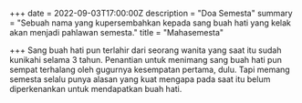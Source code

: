 +++
date = 2022-09-03T17:00:00Z
description = "Doa Semesta"
summary = "Sebuah nama yang kupersembahkan kepada sang buah hati yang kelak akan menjadi pahlawan semesta."
title = "Mahasemesta"

+++
Sang buah hati pun terlahir dari seorang wanita yang saat itu sudah kunikahi selama 3 tahun. Penantian untuk menimang sang buah hati pun sempat terhalang oleh gugurnya kesempatan pertama, dulu. Tapi memang semesta selalu punya alasan yang kuat mengapa pada saat itu belum diperkenankan untuk mendapatkan buah hati.